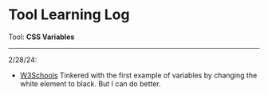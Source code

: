# Tool Learning Log

Tool: **CSS Variables**

---

2/28/24:
* [W3Schools](https://www.w3schools.com/css/css3_variables.asp) Tinkered with the first example of variables by changing the white element to black. But I can do better.




<!--
* Links you used today (websites, videos, etc)
* Things you tried, progress you made, etc
* Challenges, a-ha moments, etc
* Questions you still have
* What you're going to try next
-->
